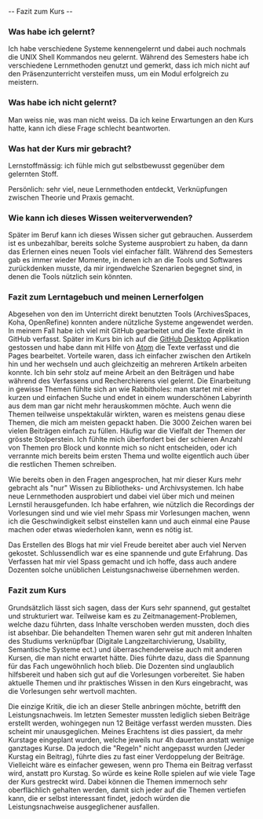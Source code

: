 -- Fazit zum Kurs --

### Was habe ich gelernt?

Ich habe verschiedene Systeme kennengelernt und dabei auch nochmals die UNIX Shell Kommandos neu gelernt. Während des Semesters habe ich verschiedene Lernmethoden genutzt und gemerkt, dass ich mich nicht auf den Präsenzunterricht versteifen muss, um ein Modul erfolgreich zu meistern.

### Was habe ich nicht gelernt?

Man weiss nie, was man nicht weiss. Da ich keine Erwartungen an den Kurs hatte, kann ich diese Frage schlecht beantworten.

### Was hat der Kurs mir gebracht?
Lernstoffmässig: ich fühle mich gut selbstbewusst gegenüber dem gelernten Stoff.

Persönlich: sehr viel, neue Lernmethoden entdeckt, Verknüpfungen zwischen Theorie und Praxis gemacht.


### Wie kann ich dieses Wissen weiterverwenden?
Später im Beruf kann ich dieses Wissen sicher gut gebrauchen. Ausserdem ist es unbezahlbar, bereits solche Systeme ausprobiert zu haben, da dann das Erlernen eines neuen Tools viel einfacher fällt. Während des Semesters gab es immer wieder Momente, in denen ich an die Tools und Softwares zurückdenken musste, da mir irgendwelche Szenarien begegnet sind, in denen die Tools nützlich sein könnten.

### Fazit zum Lerntagebuch und meinen Lernerfolgen
Abgesehen von den im Unterricht direkt benutzten Tools (ArchivesSpaces, Koha, OpenRefine) konnten andere nützliche Systeme angewendet werden. In meinem Fall habe ich viel mit GitHub gearbeitet und die Texte direkt in GitHub verfasst. Später im Kurs bin ich auf die [GitHub Desktop](https://desktop.github.com/) Applikation gestossen und habe dann mit Hilfe von [Atom](https://atom.io/) die Texte verfasst und die Pages bearbeitet. Vorteile waren, dass ich einfacher zwischen den Artikeln hin und her wechseln und auch gleichzeitig an mehreren Artikeln arbeiten konnte. Ich bin sehr stolz auf meine Arbeit an den Beiträgen und habe während des Verfassens und Recherchierens viel gelernt. Die Einarbeitung in gewisse Themen fühlte sich an wie Rabbitholes: man startet mit einer kurzen und einfachen Suche und endet in einem wunderschönen Labyrinth aus dem man gar nicht mehr herauskommen möchte. Auch wenn die Themen teilweise unspektakulär wirkten, waren es meistens genau diese Themen, die mich am meisten gepackt haben. Die 3000 Zeichen waren bei vielen Beiträgen einfach zu füllen. Häufig war die Vielfalt der Themen der grösste Stolperstein. Ich fühlte mich überfordert bei der schieren Anzahl von Themen pro Block und konnte mich so nicht entscheiden, oder ich verrannte mich bereits beim ersten Thema und wollte eigentlich auch über die restlichen Themen schreiben.

Wie bereits oben in den Fragen angesprochen, hat mir dieser Kurs mehr gebracht als "nur" Wissen zu Bibliotheks- und Archivsystemen. Ich habe neue Lernmethoden ausprobiert und dabei viel über mich und meinen Lernstil herausgefunden. Ich habe erfahren, wie nützlich die Recordings der Vorlesungen sind und wie viel mehr Spass mir Vorlesungen machen, wenn ich die Geschwindigkeit selbst einstellen kann und auch einmal eine Pause machen oder etwas wiederholen kann, wenn es nötig ist.

Das Erstellen des Blogs hat mir viel Freude bereitet aber auch viel Nerven gekostet. Schlussendlich war es eine spannende und gute Erfahrung. Das Verfassen hat mir viel Spass gemacht und ich hoffe, dass auch andere Dozenten solche unüblichen Leistungsnachweise übernehmen werden.


### Fazit zum Kurs

Grundsätzlich lässt sich sagen, dass der Kurs sehr spannend, gut gestaltet und strukturiert war. Teilweise kam es zu Zeitmanagement-Problemen, welche dazu führten, dass Inhalte verschoben werden mussten, doch dies ist absehbar. Die behandelten Themen waren sehr gut mit anderen Inhalten des Studiums verknüpfbar (Digitale Langzeitarchivierung, Usability, Semantische Systeme ect.) und überraschenderweise auch mit anderen Kursen, die man nicht erwartet hätte. Dies führte dazu, dass die Spannung für das Fach ungewöhnlich hoch blieb. Die Dozenten sind unglaublich hilfsbereit und haben sich gut auf die Vorlesungen vorbereitet. Sie haben aktuelle Themen und ihr praktisches Wissen in den Kurs eingebracht, was die Vorlesungen sehr wertvoll machten.

Die einzige Kritik, die ich an dieser Stelle anbringen möchte, betrifft den Leistungsnachweis. Im letzten Semester mussten lediglich sieben Beiträge erstellt werden, wohingegen nun 12 Beitäge verfasst werden mussten. Dies scheint mir  unausgeglichen. Meines Erachtens ist dies passiert, da mehr Kurstage eingeplant wurden, welche jeweils nur 4h dauerten anstatt wenige ganztages Kurse. Da jedoch die "Regeln" nicht angepasst wurden (Jeder Kurstag ein Beitrag), führte dies zu fast einer  Verdoppelung der Beiträge. Vielleicht wäre es einfacher gewesen, wenn pro Thema ein Beitrag verfasst wird, anstatt pro Kurstag. So würde es keine Rolle spielen auf wie viele Tage der Kurs gestreckt wird. Dabei können die Themen immernoch sehr oberflächlich gehalten werden, damit sich jeder auf die Themen vertiefen kann, die er selbst interessant findet, jedoch würden die Leistungsnachweise ausgeglichener ausfallen.
